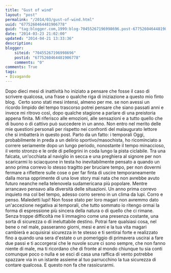 ```yaml
---
title: "Gust of wind"
layout: "post"
permalink: "/2014/03/gust-of-wind.html"
uuid: "6775260464481906778"
guid: "tag:blogger.com,1999:blog-70455267196998696.post-6775260464481906778"
date: "2014-03-23 21:02:00"
updated: "2014-04-21 13:33:36"
description: 
blogger:
    siteid: "70455267196998696"
    postid: "6775260464481906778"
    comments: "0"
comments: True
tags:
- Divagando
---
```

Dopo dieci mesi di inattività ho iniziato a pensare che fosse il caso di
scrivere qualcosa, una frase o qualche riga di iniziazione a questo mio
finto blog. 
Certo sono stati mesi intensi, almeno per me. se non avessi un ricordo
limpido del tempo trascorso potrei pensare che siano passati anni e
invece mi ritrovo così, dopo qualche stagione a parlare di una
preistoria appena finita.
Mi riferisco alle emozioni, alle sensazioni e a tutto quello che di
buono o di cattivo può succedere in un anno.
Non entro nel merito delle mie questioni personali per rispetto nei
confronti del malaugurato lettore che si imbatterà in questo post. Parto
da un fatto: i temporali
Oggi, probabilmente in preda a un delirio sportivo/masochista, ho
ricominciato a correre seriamente dopo un lungo periodo, nonostante il
tempo minaccioso, il vento stronzo e le orde di pellegrini in coda lungo
la pista ciclabile.
Tra una falcata, un'occhiata al naviglio in secca e una preghiera al
signore per non scaricarmi lo sciacquone in testa ho inevitabilmente
pensato a quando un anno prima correvo lo stesso tragitto per bruciare
tempo, per non dovermi fermare a riflettere sulle cose o per far finta
di uscire temporaneamente dalla morsa opprimente di una love story mai
nata che non avrebbe avuto futuro neanche nella telenovela sudamericana
più popolare.
Mentre arrancavo pensavo alla diversità delle situazioni. Un anno prima
correvo inquieto ma col bel tempo, adesso corro sereno in un clima da
lupi. Corro e penso. Maledetti lupi!
Non fosse stato per loro magari non avremmo dato un'accezione negativa
ai temporali, che tutto sommato io ritengo ormai la forma di espressione
più sincera della natura o di quello che ci rimane. Senza troppe
difficoltà me li immagino come una presenza costante, una sorta di
sicurezza o di ineluttabile destino. Potrai fare qualsiasi cosa, nel
bene o nel male, passeranno giorni, mesi e anni e la tua vita magari
cambierà e acquisirai sicurezza in te stesso e ti sentirai forte e
realizzato fino a quando una sera d'estate o un pomeriggio di primavera
uscirai a fare due passi e ti accorgerai che le nuvole scure ci sono
sempre, che non fanno niente di male, ma ti ricordano che di fronte al
mondo chiunque tu sia conti comunque poco o nulla e se esci di casa una
raffica di vento potrebbe spazzare via in un istante assieme al tuo
parrucchino la tua sicurezza di contare qualcosa.
E questo non fa che rassicurarmi.
